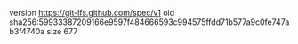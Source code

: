 version https://git-lfs.github.com/spec/v1
oid sha256:59933387209166e9597f484666593c994575ffdd71b577a9c0fe747ab3f4740a
size 677
